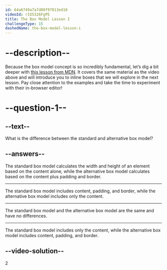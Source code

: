 ```yaml
---
id: 64a6749a7a7d00f97013ed10
videoId: rIO5326FgPE
title: The Box Model Lesson I
challengeType: 15
dashedName: the-box-model-lesson-i
--- 
```

# --description--

Because the box model concept is so incredibly fundamental, let’s dig a bit deeper with <a href="https://developer.mozilla.org/en-US/docs/Learn/CSS/Building_blocks/The_box_model#what_is_the_css_box_model" target="_blank">this lesson from MDN</a>. It covers the same material as the video above and will introduce you to inline boxes that we will explore in the next lesson. Pay close attention to the examples and take the time to experiment with their in-browser editor!

# --question-1--

## --text--

What is the difference between the standard and alternative box model?

## --answers--

The standard box model calculates the width and height of an element based on the content alone, while the alternative box model calculates based on the content plus padding and border.

---

The standard box model includes content, padding, and border, while the alternative box model includes only the content.

---

The standard box model and the alternative box model are the same and have no differences.

---

The standard box model includes only the content, while the alternative box model includes content, padding, and border.

## --video-solution--

2
